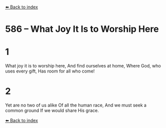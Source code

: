 [⬅️ Back to index](../README.md)

# 586 – What Joy It Is to Worship Here


# 1
What joy it is to worship here,
And find ourselves at home,
Where God, who uses every gift,
Has room for all who come!

# 2
Yet are no two of us alike
Of all the human race,
And we must seek a common ground
If we would share His grace.

[⬅️ Back to index](../README.md)
